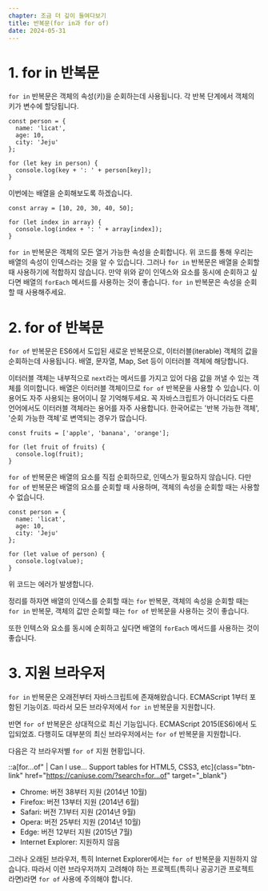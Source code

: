 ```yaml
---
chapter: 조금 더 깊이 들여다보기
title: 반복문(for in과 for of)
date: 2024-05-31
---
```


# 1. for in 반복문

`for in` 반복문은 객체의 속성(키)을 순회하는데 사용됩니다. 각 반복 단계에서 객체의 키가 변수에 할당됩니다.

```javascript-exec
const person = {
  name: 'licat',
  age: 10,
  city: 'Jeju'
};

for (let key in person) {
  console.log(key + ': ' + person[key]);
}
```

이번에는 배열을 순회해보도록 하겠습니다.

```javascript-exec
const array = [10, 20, 30, 40, 50];

for (let index in array) {
  console.log(index + ': ' + array[index]);
}
```

`for in` 반복문은 객체의 모든 열거 가능한 속성을 순회합니다. 위 코드를 통해 우리는 배열의 속성이 인덱스라는 것을 알 수 있습니다. 그러나 `for in` 반복문은 배열을 순회할 때 사용하기에 적합하지 않습니다. 만약 위와 같이 인덱스와 요소를 동시에 순회하고 싶다면 배열의 `forEach` 메서드를 사용하는 것이 좋습니다. `for in` 반복문은 속성을 순회할 때 사용해주세요.

# 2. for of 반복문

`for of` 반복문은 ES6에서 도입된 새로운 반복문으로, 이터러블(iterable) 객체의 값을 순회하는데 사용됩니다. 배열, 문자열, Map, Set 등이 이터러블 객체에 해당합니다.

이터러블 객체는 내부적으로 `next`라는 메서드를 가지고 있어 다음 값을 꺼낼 수 있는 객체를 의미합니다. 배열은 이터러블 객체이므로 `for of` 반복문을 사용할 수 있습니다. 이 용어도 자주 사용되는 용어이니 잘 기억해두세요. 꼭 자바스크립트가 아니더라도 다른 언어에서도 이터러블 객체라는 용어를 자주 사용합니다. 한국어로는 '반복 가능한 객체', '순회 가능한 객체'로 변역되는 경우가 많습니다.

```javascript-exec
const fruits = ['apple', 'banana', 'orange'];

for (let fruit of fruits) {
  console.log(fruit);
}
```

`for of` 반복문은 배열의 요소를 직접 순회하므로, 인덱스가 필요하지 않습니다. 다만 `for of` 반복문은 배열의 요소를 순회할 때 사용하며, 객체의 속성을 순회할 때는 사용할 수 없습니다.

```javascript-exec
const person = {
  name: 'licat',
  age: 10,
  city: 'Jeju'
};

for (let value of person) {
  console.log(value);
}
```

위 코드는 에러가 발생합니다.

정리를 하자면 배열의 인덱스를 순회할 때는 `for` 반복문, 객체의 속성을 순회할 때는 `for in` 반복문, 객체의 값만 순회할 때는 `for of` 반복문을 사용하는 것이 좋습니다.

또한 인텍스와 요소를 동시에 순회하고 싶다면 배열의 `forEach` 메서드를 사용하는 것이 좋습니다.

# 3. 지원 브라우저

`for in` 반복문은 오래전부터 자바스크립트에 존재해왔습니다. ECMAScript 1부터 포함된 기능이죠. 따라서 모든 브라우저에서 `for in` 반복문을 지원합니다.

반면 `for of` 반복문은 상대적으로 최신 기능입니다. ECMAScript 2015(ES6)에서 도입되었죠. 다행히도 대부분의 최신 브라우저에서는 `for of` 반복문을 지원합니다.

다음은 각 브라우저별 `for of` 지원 현황입니다.

::a[for...of" | Can I use... Support tables for HTML5, CSS3, etc]{class="btn-link" href="https://caniuse.com/?search=for...of" target="\_blank"}

- Chrome: 버전 38부터 지원 (2014년 10월)
- Firefox: 버전 13부터 지원 (2014년 6월)
- Safari: 버전 7.1부터 지원 (2014년 9월)
- Opera: 버전 25부터 지원 (2014년 10월)
- Edge: 버전 12부터 지원 (2015년 7월)
- Internet Explorer: 지원하지 않음

그러나 오래된 브라우저, 특히 Internet Explorer에서는 `for of` 반복문을 지원하지 않습니다. 따라서 이런 브라우저까지 고려해야 하는 프로젝트(특히나 공공기관 프로젝트라면)라면 `for of` 사용에 주의해야 합니다.

